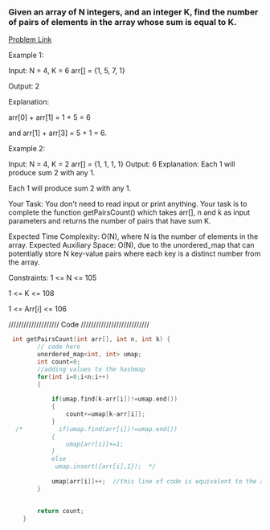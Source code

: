 <h3>Given an array of N integers, and an integer K, find the number of pairs of elements in the array whose sum is equal to K. </h3>

[Problem Link](https://practice.geeksforgeeks.org/problems/count-pairs-with-given-sum5022/1)

Example 1:

Input:
N = 4, K = 6
arr[] = {1, 5, 7, 1}

Output: 2

Explanation: 

arr[0] + arr[1] = 1 + 5 = 6 

and arr[1] + arr[3] = 5 + 1 = 6.

Example 2:

Input:
N = 4, K = 2
arr[] = {1, 1, 1, 1}
Output: 6
Explanation: 
Each 1 will produce sum 2 with any 1.

Each 1 will produce sum 2 with any 1.

Your Task:
You don't need to read input or print anything. Your task is to complete the function getPairsCount() which takes arr[], n and k as input parameters and returns the number of pairs that have sum K.


Expected Time Complexity: O(N), where N is the number of elements in the array.
Expected Auxiliary Space: O(N), due to the unordered_map that can potentially store N key-value pairs where each key is a distinct number from the array.

Constraints:
1 <= N <= 105

1 <= K <= 108

1 <= Arr[i] <= 106




//////////////////// Code ///////////////////////////
``` c++
 int getPairsCount(int arr[], int n, int k) {
        // code here
        unordered_map<int, int> umap;
        int count=0;
        //adding values to the hashmap
        for(int i=0;i<n;i++)
        {   
            
            if(umap.find(k-arr[i])!=umap.end())
            {
                count+=umap[k-arr[i]];
            }
  /*          if(umap.find(arr[i])!=umap.end())
            {
                umap[arr[i]]+=1;
            }
            else
             umap.insert({arr[i],1});  */
            
            umap[arr[i]]++;  //this line of code is equivalent to the above commented out code
        }   
        
        
        return count;
    }

 ```
